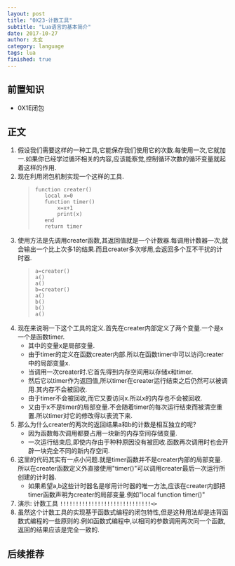 ```yaml
---
layout: post
title: "0X23-计数工具"
subtitle: "Lua语言的基本简介"
date: 2017-10-27
author: 太玄
category: language
tags: lua
finished: true
---
```


## 前置知识
* 0X1E闭包

## 正文
1. 假设我们需要这样的一种工具,它能保存我们使用它的次数.每使用一次,它就加一.如果你已经学过循环相关的内容,应该能察觉,控制循环次数的循环变量就起着这样的作用.
2. 现在利用闭包机制实现一个这样的工具.
    >```
    >function creater()
    >    local x=0
    >    function timer()
    >        x=x+1
    >        print(x)
    >    end
    >    return timer
    >```
3.  使用方法是先调用creater函数,其返回值就是一个计数器.每调用计数器一次,就会输出一个比上次多1的结果.而且creater多次嗲用,会返回多个互不干扰的计时器.
    >```
    >a=creater()
    >a()
    >a()
    >b=creater()
    >a()
    >b()
    >b()
    >a()
    >```
4. 现在来说明一下这个工具的定义.首先在creater内部定义了两个变量.一个是x一个是函数timer.
    * 其中的变量x是局部变量.
    * 由于timer的定义在函数creater内部.所以在函数timer中可以访问creater中的局部变量x.
    * 当调用一次creater时.它首先得到内存空间用以存储x和timer.
    * 然后它以timer作为返回值,所以timer在creater运行结束之后仍然可以被调用.其内存不会被回收.
    * 由于timer不会被回收,而它又要访问x.所以x的内存也不会被回收.
    * 又由于x不是timer的局部变量.不会随着timer的每次运行结束而被清空重置.所以timer对它的修改得以表流下来.
5. 那么为什么creater的两次的返回结果a和b的计数是相互独立的呢?
    * 因为函数每次调用都要占用一块新的内存空间存储变量.
    * 一次运行结束后,即使内存由于种种原因没有被回收.函数再次调用时也会开辟一块完全不同的新内存空间.
6. 这里的代码其实有一点小问题.就是timer函数并不是creater内部的局部变量.所以在creater函数定义外直接使用"timer()"可以调用creater最后一次运行所创建的计时器.
    * 如果希望a,b这些计时器名是嗲用计时器的唯一方法,应该在creater内部把timer函数声明为creater的局部变量.例如"local function timer()"
7. 演示: 计数工具 `!!!!!!!!!!!!!!!!!!!!!!!!!!!!!<>`
8. 虽然这个计数工具的实现基于函数式编程的闭包特性,但是这种用法却是违背函数式编程的一些原则的.例如函数式编程中,以相同的参数调用两次同一个函数,返回的结果应该是完全一致的.

## 后续推荐
